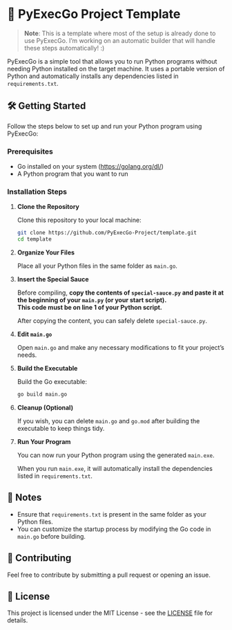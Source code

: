 # 🐍 PyExecGo Project Template

> **Note**: This is a template where most of the setup is already done to use PyExecGo. I’m working on an automatic builder that will handle these steps automatically! :)

PyExecGo is a simple tool that allows you to run Python programs without needing Python installed on the target machine. It uses a portable version of Python and automatically installs any dependencies listed in `requirements.txt`.

## 🛠️ Getting Started

Follow the steps below to set up and run your Python program using PyExecGo:

### Prerequisites

- Go installed on your system (https://golang.org/dl/)
- A Python program that you want to run

### Installation Steps

1. **Clone the Repository**

   Clone this repository to your local machine:

   ```bash
   git clone https://github.com/PyExecGo-Project/template.git
   cd template
   ```

2. **Organize Your Files**

   Place all your Python files in the same folder as `main.go`.

3. **Insert the Special Sauce**

   Before compiling, **copy the contents of `special-sauce.py` and paste it at the beginning of your `main.py` (or your start script).**  
   **This code must be on line 1 of your Python script.**

   After copying the content, you can safely delete `special-sauce.py`.

4. **Edit `main.go`**

   Open `main.go` and make any necessary modifications to fit your project’s needs.

5. **Build the Executable**

   Build the Go executable:

   ```bash
   go build main.go
   ```

6. **Cleanup (Optional)**

   If you wish, you can delete `main.go` and `go.mod` after building the executable to keep things tidy.

7. **Run Your Program**

   You can now run your Python program using the generated `main.exe`.

   When you run `main.exe`, it will automatically install the dependencies listed in `requirements.txt`.

## 📝 Notes

- Ensure that `requirements.txt` is present in the same folder as your Python files.
- You can customize the startup process by modifying the Go code in `main.go` before building.

## 🤝 Contributing

Feel free to contribute by submitting a pull request or opening an issue.

## 📄 License

This project is licensed under the MIT License - see the [LICENSE](https://github.com/PyExecGo-Project/template/blob/main/LICENSE) file for details.
